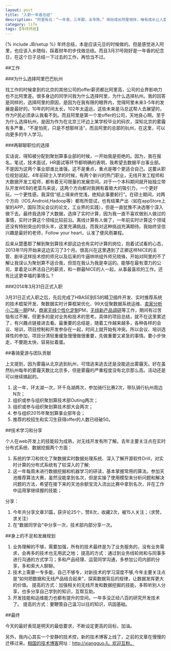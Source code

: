 ```yaml
---
layout: post
title: "入职一年香总结"
description: "阿里有云：“一年香，三年醇，五年陈。” 缤纷成长阿里相伴，唯有成长让人喜悦"
category: life
tags: [年终终结]
---
```

{% include JB/setup %}
年终总结，本是应该元旦的时候做的。但是感觉进入阿里，也应该入乡随俗，踩着财年的步伐做总结。而且3月31号刚好是一年香的纪念日，在这个日子总结一下过去的工作，再恰当不过。

##工作

###为什么选择阿里巴巴杭州
 
找工作的时候拿到的北京的其他公司的offer薪资都比阿里高，公司的业界影响力也不比阿里差。很多身边的同学问我为什么选择阿里，为什么选择杭州。我的回答是同样的，选择阿里的原因，是因为在我有限的眼界内，觉得阿里未来3-5年的发展是最好的。10年的时间太长，102年太遥远，这些未来是马总这帮人去展望的，作为P民必须承认我看不到。而且阿里是第一个发offer的公司，天地良心啊。至于为什么选择杭州，是因为作为在北京三环边上某学校毕业的码农，深知北京的雾霾有多严重，“不是怕死，只是不想那样活”，而且阿里的总部的杭州，在这里，可以向更多的牛人学习。

###再聊聊职位的选择
    
实话说，得知被分配到聚划算事业部的时候，一开始我是拒绝的。因为，我在报名，笔试，技术面试，HR面试等环节都明确的表明，我希望去数据平台事业部。不是因为这两个事业部谁比谁强，这不是重点，重点是哪个更适合自己。这要从职位规划说起，4年前硕士入学的时候，有两个新兴的热门职业，无线开发工程师和大数据开发工程师，都有着无可限量的发展空间。对于一个本科期间就开始独立带队开发WEB的老菜鸟来说，这两个方向都对我拥有着极大的吸引力，一个更好玩，一个更性感。我深信“纸上得来终觉浅，绝知此事要躬行”。在硕士期间，对两个方向（IOS,Android,Hadoop等）都有所尝试，也有结果产出（如在appStore上架的APP，国际顶尖会议的论文，工业界的实践），但是一直犹豫不决选哪个深入做下去。最终我选择了大数据，选择了实时计算，因为我一直不喜欢做别人做过的事情，实时计算这个领域比较前沿。离线计算有人做了，一年前实时计算这个领域还没有特别突出的领头羊，这里充满挑战，而我对这种挑战充满期待。我始终坚信兴趣是最好的老师，Follow your heart，认准了便风雨兼程。 
       
后来从楚墨那了解到聚划算技术部这边也有实时计算的岗位，抱着试试看的心态，2013年11月开始来这边实习了3个月。很高兴在这里遇到了正卿这样NICE的主管、剧辛这样技术控的师兄以及后来的牛逼哄哄组外师兄晓锋。开始对阿里的不了解让我误认为聚划算不适合我，但现在我认为我是幸运的。能够在最有潜力的公司，拿着足以养活自己的薪资，和一群最NICE的人一起，从事最喜欢的工作。还有比这更幸福的事情么？

###2014年3月31日正式入职

3月31日正式入职之后，先后完成了HBASE到ES的精卫插件开发、实时推荐系统的技术框架开发、聚数据实时计算框架优化、99大促聚数据系统运维、[卖家分析小二版一期](http://www.atatech.org/articles/31193)PM，[商家无线个性化定制](http://www.atatech.org/articles/30947)PM，[无线新产品调研](http://www.atatech.org/articles/32305?rnd=292811836)等工作，期间有过苦恼有过不解，但更多的是对业务和技术的思考。具体的项目总结，就不在这里累述了，有兴趣点链接进去看。最重要的总结是，随着工作越来越多，各种各样的会议、培训，项目控制和开发参杂在一起，时间上就开始有冲突。所以会议、培训选择性的参加，项目分清轻重缓急慢慢做很重要，先做重要又紧急的事情。要小步快走，不要跑太快，容易扯着蛋。

##春骑夏游与团队贡献

上文提到，因为雾霾从北京逃到杭州，可惜逃来逃去还是没能逃出雾霾天。好在虽然杭州每年的雾霾天数比北京多，但是雾霾的严重程度没有北京那么高。活动还是可以继续搞起的。

1. 这一年，环太湖一次，环千岛湖两次，参加骑行比赛2次，带队骑行杭州周边N次；
2. 组织或参与组织聚划算技术部Outing两次；
3. 组织或参与组织聚划算技术部大会两次；
4. 参与组织2015年聚划算事业部年会；
5. 推荐的校招生和实习生获得offer的人数已经破50。

##技术学习和分享

个人在web开发上的技能较为成熟，对无线开发有所了解。去年主要关注点在实时分布式系统、数据挖掘两个方面：
 
1. 系统的学习和优化了聚数据实时数据处理系统、深入了解开源软件Drill，对实时计算的分布式系统有了较深入的了解;
2. 这一年每周末进行数据挖掘和机器学习的研读，基本掌握常用的算法。参加天池推荐算法大赛，虽然没能拿到名次，但是实操了使用模型来分析问题和解决问题的方法，希望在接下来的天池余额宝流入流出比赛中拿到名次，并在工作中运用掌继续握的技能；

分享：
1. 今年共分享文章31篇，获评论25个，赞8次，收藏2次，被15人关注；（求赞，求关注）
2. 在“数据同学会”中分享一次，技术部内部分享一次。    


##身上的不足和发展规划

1. 业务理解的不够，需要加强，所有的技术最终是为了业务服务的，没有业务需求，会再多的技术也无用武之地；
提高的方式：通过到业务线轮岗和与同事多进行沟通的方式学习；多和产品经理、运营同学沟通，多参加公司内部的分享，多和索大人聊聊。
2. 技术上需要一专多能，自己不够专，对新技术的学习深度不够,今年主要关注点是“如何把数据和无线产品结合起来”，探索数据背后的规律，让数据发挥更大的价值。
提高的方式：加强相关的无线开发和数据挖掘的技能，多聆听别人分享，也多分享自己学到的知识，互帮互助。
3. 开发技能和运维能力也都有提升的空间。一年多没正经八百的研究开发技术了。
提高的方式：要鞭策自己温习以往的知识，巩固基础。



##最终

今天的最好表现是明天的最低要求，不断设定更高的目标，加油。

另外，我内心其实一个安静的技术控，新的技术博客上线了，之前的文章在慢慢的迁移过来。[相国的技术博客](http://xiangguo.li)网址：http://xiangguo.li。欢迎互粉。